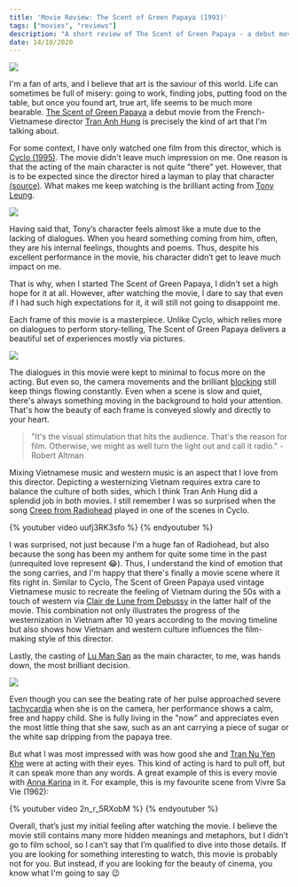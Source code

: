 ```yaml
---
title: 'Movie Review: The Scent of Green Papaya (1993)'
tags: ["movies", "reviews"]
description: "A short review of The Scent of Green Papaya - a debut movie from the French-Vietnamese director Tran Anh Hung"
date: 14/10/2020
---
```

![](/blog/Movie-Review-The-Scent-of-Green-Papaya-1993/poster.jpg)

I'm a fan of arts, and I believe that art is the saviour of this world. Life can sometimes be full of misery: going to work, finding jobs, putting food on the table, but once you found art, true art, life seems to be much more bearable. [The Scent of Green Papaya][2] a debut movie from the French-Vietnamese director [Tran Anh Hung][3] is precisely the kind of art that I'm talking about.

For some context, I have only watched one film from this director, which is [Cyclo (1995)][4]. The movie didn't leave much impression on me. One reason is that the acting of the main character is not quite "there" yet. However, that is to be expected since the director hired a layman to play that character [(source)][1]. What makes me keep watching is the brilliant acting from [Tony Leung][5]. 

![](/blog/Movie-Review-The-Scent-of-Green-Papaya-1993/cyclo1.jpg)

Having said that, Tony’s character feels almost like a mute due to the lacking of dialogues. When you heard something coming from him, often, they are his internal feelings, thoughts and poems. Thus, despite his excellent performance in the movie, his character didn’t get to leave much impact on me.

That is why, when I started The Scent of Green Papaya, I didn't set a high hope for it at all. However, after watching the movie, I dare to say that even if I had such high expectations for it, it will still not going to disappoint me.

Each frame of this movie is a masterpiece. Unlike Cyclo, which relies more on dialogues to perform story-telling, The Scent of Green Papaya delivers a beautiful set of experiences mostly via pictures.

![](/blog/Movie-Review-The-Scent-of-Green-Papaya-1993/pic1.jpeg)

The dialogues in this movie were kept to minimal to focus more on the acting. But even so, the camera movements and the brilliant [blocking][6] still keep things flowing constantly. Even when a scene is slow and quiet, there's always something moving in the background to hold your attention. That's how the beauty of each frame is conveyed slowly and directly to your heart.

> "It's the visual stimulation that hits the audience. That's the reason for film. Otherwise, we might as well turn the light out and call it radio." - Robert Altman

Mixing Vietnamese music and western music is an aspect that I love from this director. Depicting a westernizing Vietnam requires extra care to balance the culture of both sides, which I think Tran Anh Hung did a splendid job in both movies. I still remember I was so surprised when the song [Creep from Radiohead][7] played in one of the scenes in Cyclo.

{% youtuber video uufj3RK3sfo %}
{% endyoutuber %}

I was surprised, not just because I'm a huge fan of Radiohead, but also because the song has been my anthem for quite some time in the past (unrequited love represent :joy:). Thus, I understand the kind of emotion that the song carries, and I'm happy that there's finally a movie scene where it fits right in. Similar to Cyclo, The Scent of Green Papaya used vintage Vietnamese music to recreate the feeling of Vietnam during the 50s with a touch of western via [Clair de Lune from Debussy][8] in the latter half of the movie. This combination not only illustrates the progress of the westernization in Vietnam after 10 years according to the moving timeline but also shows how Vietnam and western culture influences the film-making style of this director.

Lastly, the casting of [Lu Man San][9] as the main character, to me, was hands down, the most brilliant decision.

![](/blog/Movie-Review-The-Scent-of-Green-Papaya-1993/pic2.jpg)

Even though you can see the beating rate of her pulse approached severe [tachycardia][10] when she is on the camera, her performance shows a calm, free and happy child. She is fully living in the "now" and appreciates even the most little thing that she saw, such as an ant carrying a piece of sugar or the white sap dripping from the papaya tree.

But what I was most impressed with was how good she and [Tran Nu Yen Khe][13] were at acting with their eyes. This kind of acting is hard to pull off, but it can speak more than any words. A great example of this is every movie with [Anna Karina][11] in it. For example, this is my favourite scene from Vivre Sa Vie (1962):

{% youtuber video 2n_r_5RXobM %}
{% endyoutuber %}

Overall, that’s just my initial feeling after watching the movie. I believe the movie still contains many more hidden meanings and metaphors, but I didn’t go to film school, so I can’t say that I’m qualified to dive into those details. If you are looking for something interesting to watch, this movie is probably not for you. But instead, if you are looking for the beauty of cinema, you know what I'm going to say :wink:

[1]: https://www.tienphong.vn/van-hoa/gap-lai-le-van-loc-nguoi-dap-xich-lo-ra-the-gioi-672647.tpo
[2]: https://www.imdb.com/title/tt0107617/
[3]: https://www.imdb.com/name/nm0870841/?ref_=tt_ov_dr
[4]: https://www.imdb.com/title/tt0112767/?ref_=nm_ov_bio_lk3
[5]: https://www.imdb.com/name/nm0504897/?ref_=nv_sr_srsg_0
[6]: https://prezi.com/a-e6pjk0jqmk/blocking-and-character-placement-in-casablanca/?frame=031cf52f8982ead4bd47f60244a4eda1f897bf4e
[7]: https://www.youtube.com/watch?v=XFkzRNyygfk
[8]: https://www.youtube.com/watch?v=CvFH_6DNRCY
[9]: https://www.imdb.com/name/nm0523737/
[10]: https://www.webmd.com/heart-disease/atrial-fibrillation/what-are-the-types-of-tachycardia
[11]: https://www.imdb.com/name/nm0439344/?ref_=tt_cl_t1
[12]: https://www.imdb.com/title/tt0079118/?ref_=nv_sr_srsg_0
[13]: https://www.imdb.com/name/nm0951295/?ref_=nv_sr_srsg_0
